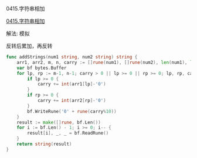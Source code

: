 0415.字符串相加

[0415.字符串相加](https://leetcode.cn/problems/add-strings/)



解法: 模拟



反转后累加，再反转



```go
func addStrings(num1 string, num2 string) string {
	arr1, arr2, m, n, carry := []rune(num1), []rune(num2), len(num1), len(num2), 0
	var bf bytes.Buffer
	for lp, rp := m-1, n-1; carry > 0 || lp >= 0 || rp >= 0; lp, rp, carry = lp-1, rp-1, carry/10 {
		if lp >= 0 {
			carry += int(arr1[lp]-'0')
		}
		if rp >= 0 {
			carry += int(arr2[rp]-'0')
		}
		bf.WriteRune('0' + rune(carry%10))
	}
	result := make([]rune, bf.Len())
	for i := bf.Len() - 1; i >= 0; i-- {
		result[i], _, _ = bf.ReadRune()
	}
	return string(result)
}
```


